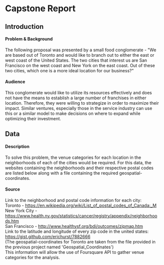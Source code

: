 # Capstone Report

## Introduction
#### Problem & Background 
The following proposal was presented by a small food conglomerate - "We are based out of Toronto and would like to branch out to either the east or west coast of the United States. The two cities that interest us are San Francisco on the west coast and New York on the east coast. Out of these two cities, which one is a more ideal location for our business?" 

#### Audience
This conglomerate would like to utilize its resources effectively and does not have the means to establish a large number of franchises in either location. Therefore, they were willing to strategize in order to maximize their impact. Similar ventures, especially those in the service industry can use this or a similar model to make decisions on where to expand while optimizing their investment. 

## Data
#### Description
To solve this problem, the venue categories for each location in the neighborhoods of each of the cities would be required. For this data, the websites containing the neighborhoods and their respective postal codes are listed below along with a file containing the required geospatial-coordinates.

#### Source
Link to the neighborhood and postal code information for each city: <br>
	Toronto - https://en.wikipedia.org/wiki/List_of_postal_codes_of_Canada:_M <br>
	New York City - https://www.health.ny.gov/statistics/cancer/registry/appendix/neighborhoods.htm <br>
	San  Francisco - http://www.healthysf.org/bdi/outcomes/zipmap.htm <br>
Link to the latitude and longitude of every zip code in the united states: <br>
	https://gist.github.com/erichurst/7882666 <br>
(The geospatial-coordinates for Toronto are taken from the file provided in the previous project named 'Geospatial_Coordinates') <br>
This information will allow the use of Foursquare API to gather venue categories for the analysis.
